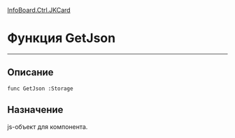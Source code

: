 ﻿---
Link: InfoBoard.Ctrl.JKCard.@GetJson
---

<!---  Навигация
[Имя проекта](#) :
-->
[InfoBoard.Ctrl.JKCard](Default)

# Функция GetJson
---

## Описание

    func GetJson :Storage

<!--
## Аргументы{#Args}

### Аргумент1

Описание аргумента 1
-->

## Назначение

js-объект для компонента.

<!--
## Пример

    GetJson...
-->

